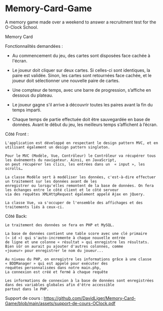 # Memory-Card-Game
A memory game made over a weekend to answer a recruitment test for the O-Clock School.

Memory Card

Fonctionnalités demandées :

- Au commencement du jeu, des cartes sont disposées face cachée à l'écran.

- Le joueur doit cliquer sur deux cartes. Si celles-ci sont identiques, la paire est
validée. Sinon, les cartes sont retournées face cachée, et le joueur doit sélectionner
une nouvelle paire de cartes.

- Une compteur de temps, avec une barre de progression, s’affiche en dessous du
plateau.

- Le joueur gagne s'il arrive à découvrir toutes les paires avant la fin du temps imparti.

- Chaque temps de partie effectuée doit être sauvegardée en base de données.
Avant le début du jeu, les meilleurs temps s’affichent à l’écran.



Côté Front :

	L'application est développé en respectant le design pattern MVC, et en utilisant également un design pattern singleton. 

	Pour le MVC (Modèle, Vue, Contrôleur) le Contrôleur va récupérer tous les événements du navigateur. Ainsi, en JavaScript, 
	on peut récupérer les clics, les entrées dans un  « input », les scrolls…

	La classe Modèle sert à modéliser les données, c'est-à-dire effectuer un traitement sur les données avant de les 
	enregistrer ou lorsqu'elles remontent de la base de données. On fera les échanges entre le côté client et le côté serveur 
	via des requêtes XMLHttpRequest également appelé Ajax en jQuery.

	La classe Vue, va s'occuper de l'ensemble des affichages et des traitements liés à ceux-ci.


Côté Back:

	Le traitement des données se fera en PHP et MySQL.

	La base de données contient une table score avec une clé primaire (« id ») qui s'auto-incremente à chaque nouvelle entrée 
	de ligne et une colonne « résultat » qui enregistre les résultats. Bien sûr on aurait pu ajouter d'autres colonnes, comme 
	«joueur» pour enregistrer le nom du joueur... 

	Au niveau du PHP, on enregistre les informations grâce à une classe « BDDManager » qui est appelé pour exécuter des 
	requêtes personnalisées dans notre main.php, 
	La connexion est créé et fermé à chaque requête 

	Les informations de connexion à la base de données sont enregistrées dans des variables globales afin d'être accessible 
	partout dans le PHP.
	
Support de cours : https://github.com/DavidLiger/Memory-Card-Game/blob/main/assets/support-de-cours-OClock.pdf

